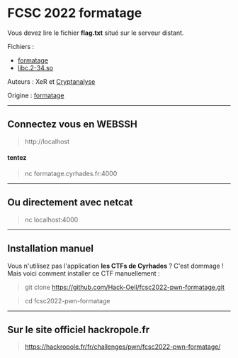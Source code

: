 # FCSC 2022 formatage

Vous devez lire le fichier **flag.txt** situé sur le serveur distant.


Fichiers :
- [formatage](formatage)
- [libc.2-34.so](libc.2-34.so)

Auteurs : XeR et [Cryptanalyse](https://x.com/Cryptanalyse)

Origine : [formatage](https://hackropole.fr/fr/challenges/pwn/fcsc2022-pwn-formatage/)

-----------


## Connectez vous en WEBSSH
> http://localhost

#### tentez 
> nc formatage.cyrhades.fr:4000

-----------

## Ou directement avec netcat
> nc localhost:4000


-----------

## Installation manuel
Vous n'utilisez pas l'application **les CTFs de Cyrhades** ? C'est dommage !
Mais voici comment installer ce CTF manuellement :

> git clone https://github.com/Hack-Oeil/fcsc2022-pwn-formatage.git

> cd fcsc2022-pwn-formatage


-----------

## Sur le site officiel hackropole.fr
> https://hackropole.fr/fr/challenges/pwn/fcsc2022-pwn-formatage/